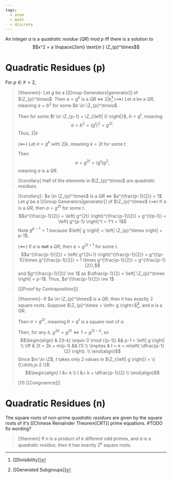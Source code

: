 ```yaml
---
tags:
  - atom
  - math
  - discrete
---
```

An integer $a$ is a *quadratic residue* (*QR*) mod $p$ iff there is a solution to
$$x^2 = a \hspace{2em} \text{in } \Z_{p}^\times$$

# Quadratic Residues (p)
For $p \in \mathbb{P} > 2$,

> [!theorem]-  Let $g$ be a [[Group Generators|generator]] of $\Z_{p}^\times$. Then $a = g^k$ is a *QR* $\iff$ $2|k$[^1]
> $(\implies)$
> Let $a$ be a *QR*, meaning $a = b^2$ for some $b \in \Z_{p}^\times$.
> 
> Then for some $t \in \Z_{p-1} = \Z_{\left| G \right|}$, $b = g^t$, meaning
> $$a = b^2 = \left( g^t \right)^2 = g^{2t}.$$
> Thus, $2|k$
> 
> $(\impliedby)$
> Let $a = g^k$ with $2|k$, meaning $k = 2t$ for some $t$.
> 
> Then
> $$a = g^{2t} = \left( g^t \right)g^2,$$
> meaning $a$ is a *QR*.

> [!corollary] Half of the elements in $\Z_{p}^\times$ are *quadratic residues*.

> [!corollary]- $a \in \Z_{p}^\times$ is a *QR* $\iff$ $a^{\frac{p-1}{2}} = 1$
> Let $g$ be a [[Group Generators|generator]] of $\Z_{p}^\times$
> $\left( \implies \right)$
> If $a$ is a *QR*, then $a = g^{2t}$ for some $t$.
> $$a^{\frac{p-1}{2}} = \left( g^{2t} \right)^{\frac{p-1}{2}} = g^{t(p-1)} = \left( g^{p-1} \right)^t = 1^t = 1$$
> Note $g^{p-1} = 1$ because $\left| g \right| = \left| \Z_{p}^\times \right| = p-1$.
> 
> $(\impliedby)$
> If $a$ is **not** a *QR*, then $a = g^{2t+1}$ for some $t$.
> $$a^{\frac{p-1}{2}} = \left( g^{2t+1} \right)^{\frac{p-1}{2}} = g^{t(p-1)}\times g^{\frac{p-1}{2}} = 1 \times g^{\frac{p-1}{2}} = g^{\frac{p-1}{2}},$$
> and $g^{\frac{p-1}{2}} \ne 1$ as $\dfrac{p-1}{2} < \left| \Z_{p}^\times \right| = p-1$. Thus, $a^{\frac{p-1}{2}} \ne 1$
> 
> \[[[Proof by Contraposition]]\]

> [!theorem]- If $a \in \Z_{p}^\times$ is a *QR*, then it has exactly $2$ square roots.
> Suppose $\Z_{p}^\times = \left< g \right>$[^2], and $a$ is a *QR*.
> 
> Then $a = g^{2t}$, meaning $b = g^t$ is a square root of $a$.
> 
> Then, for any $k$, $g^{2k} = g^{2t} \iff 1 = g^{2t-k}$, so
> $$\begin{align}
> 	& 2(t-k) \equiv 0 \mod {(p-1)} && p-1 = \left| g \right|  \\
> 	\iff & 2t = 2k + m(p-1) && (1) \\
> 	\implies & t = k + m\left( \dfrac{p-1}{2} \right). \\
> \end{align}$$
> Since $m \in \Z$, $t$ takes only $2$ values in $\Z_{\left| g \right|} = \{ 0,\dots,p-2 \}$:
> $$\begin{align}
> 	t &= k \\
> 	t &= k + \dfrac{p-1}{2} \\
> \end{align}$$
> 
> \[$(1)$ [[Congruence]]\]
# Quadratic Residues (n)
The square roots of non-prime *quadratic residues* are given by the square roots of it's [[Chinese Remainder Theorem|CRT]] prime equations.
#TODO fix wording?

> [!theorem] If $n$ is a product of $k$ different odd primes, and $a$ is a *quadratic residue*, then it has exactly $2^k$ square roots.

[^1]: [[Divisibility]]
[^2]: [[Generated Subgroups]]
